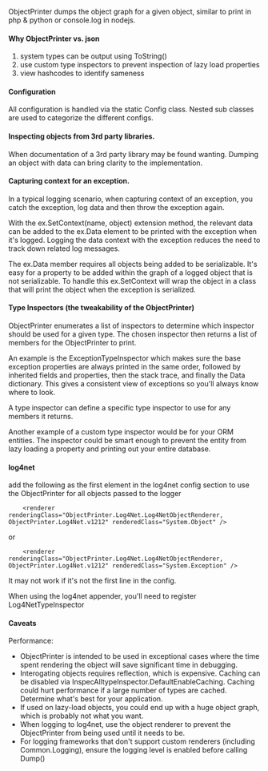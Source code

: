 ObjectPrinter dumps the object graph for a given object, 
similar to print in php & python or console.log in nodejs.

#### Why ObjectPrinter vs. json

1. system types can be output using ToString()
2. use custom type inspectors to prevent inspection of lazy load properties
3. view hashcodes to identify sameness

#### Configuration
All configuration is handled via the static Config class.  Nested sub classes are used to categorize the different configs.

#### Inspecting objects from 3rd party libraries.  
When documentation of a 3rd party library may be found wanting. Dumping an object with data can bring clarity to the implementation.

#### Capturing context for an exception.  
In a typical logging scenario, when capturing context of an exception, you catch the exception, log data and then throw the exception again.  

With the ex.SetContext(name, object) extension method, the relevant data can be added to the ex.Data element to be printed with the exception when it's logged.  Logging the data context with the exception reduces the need to track down related log messages.

The ex.Data member requires all objects being added to be serializable. It's easy for a property to be added within the graph of a logged object that is not serializable.  To handle this ex.SetContext will wrap the object in a class that will print the object when the exception is serialized.

#### Type Inspectors (the tweakability of the ObjectPrinter)
ObjectPrinter enumerates a list of inspectors to determine which inspector should be used for a given type.  The chosen inspector then returns a list of members for the ObjectPrinter to print.

An example is the ExceptionTypeInspector which makes sure the base exception properties are always printed in the same order, followed by inherited fields and properties, then the stack trace, and finally the Data dictionary. This gives a consistent view of exceptions so you'll always know where to look.

A type inspector can define a specific type inspector to use for any members it returns.

Another example of a custom type inspector would be for your ORM entities.  The inspector could be smart enough to prevent the entity from lazy loading a property and printing out your entire database.

#### log4net
add the following as the first element in the log4net config section to use the ObjectPrinter 
for all objects passed to the logger
```
	<renderer renderingClass="ObjectPrinter.Log4Net.Log4NetObjectRenderer, ObjectPrinter.Log4Net.v1212" renderedClass="System.Object" />
```
or
```
	<renderer renderingClass="ObjectPrinter.Log4Net.Log4NetObjectRenderer, ObjectPrinter.Log4Net.v1212" renderedClass="System.Exception" />
```

It may not work if it's not the first line in the config.

When using the log4net appender, you'll need to register Log4NetTypeInspector

#### Caveats

Performance:
* ObjectPrinter is intended to be used in exceptional cases where the time 
  spent rendering the object will save significant time in debugging.
* Interogating objects requires reflection, which is expensive.
  Caching can be disabled via InspecAlltypeInspector.DefaultEnableCaching.
  Caching could hurt performance if a large number of types are cached.
  Determine what's best for your application.
* If used on lazy-load objects, you could end up with a huge object 
  graph, which is probably not what you want.
* When logging to log4net, use the object renderer to prevent the 
  ObjectPrinter from being used until it needs to be.  
* For logging frameworks that don't support custom renderers 
  (including Common.Logging), ensure the logging level is enabled 
  before calling Dump()
